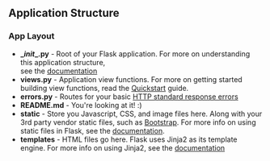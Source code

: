 ## Application Structure
### App Layout
- **\__init__.py** - Root of your Flask application. For more on understanding this application structure,   
see the [documentation](http://flask.pocoo.org/docs/0.10/patterns/packages/)
- **views.py** - Application view functions. For more on getting started building view functions,
 read the [Quickstart](http://flask.pocoo.org/docs/0.10/quickstart/) guide.
- **errors.py** - Routes for your basic [HTTP standard response errors](http://en.wikipedia.org/wiki/List_of_HTTP_status_codes#4xx_Client_Error)
- **README.md** - You're looking at it! :) 
- **static** - Store you Javascript, CSS, and image files here. 
Along with your 3rd party vendor static files, such as [Bootstrap](http://getbootstrap.com/).
For more info on using static files in Flask, see the [documentation](http://flask.pocoo.org/docs/0.10/quickstart/#static-files).
- **templates** - HTML files go here. Flask uses Jinja2 as its template engine.
 For more info on using Jinja2, see the [documentation](http://jinja.pocoo.org/docs/dev/templates/)
